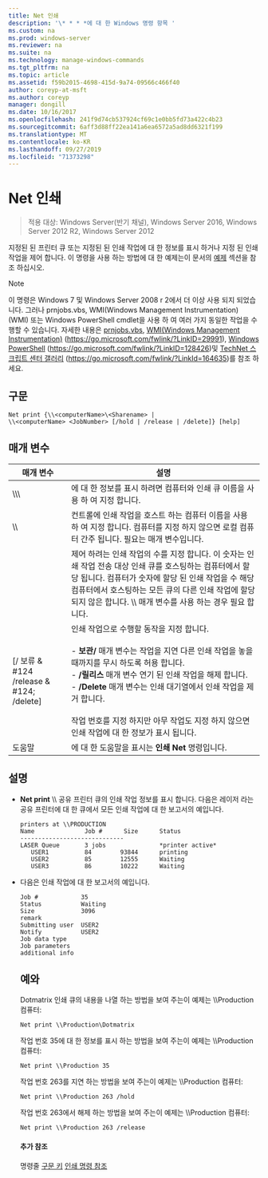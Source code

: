 ```yaml
---
title: Net 인쇄
description: '\* * * *에 대 한 Windows 명령 항목 '
ms.custom: na
ms.prod: windows-server
ms.reviewer: na
ms.suite: na
ms.technology: manage-windows-commands
ms.tgt_pltfrm: na
ms.topic: article
ms.assetid: f59b2015-4698-415d-9a74-09566c466f40
author: coreyp-at-msft
ms.author: coreyp
manager: dongill
ms.date: 10/16/2017
ms.openlocfilehash: 241f9d74cb537924cf69c1e0bb5fd73a422c4b23
ms.sourcegitcommit: 6aff3d88ff22ea141a6ea6572a5ad8dd6321f199
ms.translationtype: MT
ms.contentlocale: ko-KR
ms.lasthandoff: 09/27/2019
ms.locfileid: "71373298"
---
```

# <a name="net-print"></a>Net 인쇄

>적용 대상: Windows Server(반기 채널), Windows Server 2016, Windows Server 2012 R2, Windows Server 2012

지정된 된 프린터 큐 또는 지정된 된 인쇄 작업에 대 한 정보를 표시 하거나 지정 된 인쇄 작업을 제어 합니다.
이 명령을 사용 하는 방법에 대 한 예제는이 문서의 [예제](#BKMK_examples) 섹션을 참조 하십시오.
> [!NOTE]
> 이 명령은 Windows 7 및 Windows Server 2008 r 2에서 더 이상 사용 되지 되었습니다. 그러나 prnjobs.vbs, WMI(Windows Management Instrumentation) (WMI) 또는 Windows PowerShell cmdlet을 사용 하 여 여러 가지 동일한 작업을 수행할 수 있습니다. 자세한 내용은 [prnjobs.vbs](prnjobs.md), [WMI(Windows Management Instrumentation)](https://go.microsoft.com/fwlink/?LinkID=29991) (https://go.microsoft.com/fwlink/?LinkID=29991), [Windows PowerShell](https://go.microsoft.com/fwlink/?LinkID=128426) (https://go.microsoft.com/fwlink/?LinkID=128426)및 [TechNet 스크립트 센터 갤러리](https://go.microsoft.com/fwlink/?LinkId=164635) (https://go.microsoft.com/fwlink/?LinkId=164635)를 참조 하세요.
> ## <a name="syntax"></a>구문
> ```
> Net print {\\<computerName>\<Sharename> | 
> \\<computerName> <JobNumber> [/hold | /release | /delete]} [help]
> ```
> ## <a name="parameters"></a>매개 변수
> 
> |               매개 변수               |                                                                                                                                                                                                                     설명                                                                                                                                                                                                                      |
> |----------------------------------------|------------------------------------------------------------------------------------------------------------------------------------------------------------------------------------------------------------------------------------------------------------------------------------------------------------------------------------------------------------------------------------------------------------------------------------------------------|
> |    \\\\<computerName>\\<Sharename>     |                                                                                                                                                                            에 대 한 정보를 표시 하려면 컴퓨터와 인쇄 큐 이름을 사용 하 여 지정 합니다.                                                                                                                                                                             |
> |           \\\\<computerName>           |                                                                                                                                 컨트롤에 인쇄 작업을 호스트 하는 컴퓨터 이름을 사용 하 여 지정 합니다. 컴퓨터를 지정 하지 않으면 로컬 컴퓨터 간주 됩니다. 필요는 <JobNumber> 매개 변수입니다.                                                                                                                                  |
> |              <JobNumber>               |                                             제어 하려는 인쇄 작업의 수를 지정 합니다. 이 숫자는 인쇄 작업 전송 대상 인쇄 큐를 호스팅하는 컴퓨터에서 할당 됩니다. 컴퓨터가 숫자에 할당 된 인쇄 작업을 수 해당 컴퓨터에서 호스팅하는 모든 큐의 다른 인쇄 작업에 할당 되지 않은 합니다. \\\\<computerName> 매개 변수를 사용 하는 경우 필요 합니다.                                             |
> | [/ 보류 & #124 /release & #124; /delete] | 인쇄 작업으로 수행할 동작을 지정 합니다.<br /><br />- **보관/** 매개 변수는 작업을 지연 다른 인쇄 작업을 놓을 때까지를 무시 하도록 허용 합니다.<br />- **/릴리스** 매개 변수 연기 된 인쇄 작업을 해제 합니다.<br />- **/Delete** 매개 변수는 인쇄 대기열에서 인쇄 작업을 제거 합니다.<br /><br />작업 번호를 지정 하지만 아무 작업도 지정 하지 않으면 인쇄 작업에 대 한 정보가 표시 됩니다. |
> |                  도움말                  |                                                                                                                                                                                                     에 대 한 도움말을 표시는 **인쇄 Net** 명령입니다.                                                                                                                                                                                                     |
> 
> ## <a name="remarks"></a>설명
> - **Net print** \\\\<computerName> 공유 프린터 큐의 인쇄 작업 정보를 표시 합니다. 다음은 레이저 라는 공유 프린터에 대 한 큐에서 모든 인쇄 작업에 대 한 보고서의 예입니다.
>   ```
>   printers at \\PRODUCTION
>   Name              Job #      Size      Status
>   -----------------------------
>   LASER Queue       3 jobs               *printer active*
>      USER1          84        93844      printing
>      USER2          85        12555      Waiting
>      USER3          86        10222      Waiting
>   ```
> - 다음은 인쇄 작업에 대 한 보고서의 예입니다.
>   ```
>   Job #            35
>   Status           Waiting
>   Size             3096
>   remark
>   Submitting user  USER2
>   Notify           USER2
>   Job data type
>   Job parameters
>   additional info
>   ```
>   ## <a name="BKMK_examples"></a>예와
>   Dotmatrix 인쇄 큐의 내용을 나열 하는 방법을 보여 주는이 예제는 \\\Production 컴퓨터:
>   ```
>   Net print \\Production\Dotmatrix 
>   ```
>   작업 번호 35에 대 한 정보를 표시 하는 방법을 보여 주는이 예제는 \\\Production 컴퓨터:
>   ```
>   Net print \\Production 35 
>   ```
>   작업 번호 263를 지연 하는 방법을 보여 주는이 예제는 \\\Production 컴퓨터:
>   ```
>   Net print \\Production 263 /hold 
>   ```
>   작업 번호 263에서 해제 하는 방법을 보여 주는이 예제는 \\\Production 컴퓨터:
>   ```
>   Net print \\Production 263 /release 
>   ```
>   #### <a name="additional-references"></a>추가 참조
>   명령줄 [구문 키](command-line-syntax-key.md)
>   [인쇄 명령 참조](print-command-reference.md)
